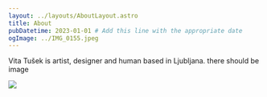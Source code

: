 ```yaml
---
layout: ../layouts/AboutLayout.astro
title: About
pubDatetime: 2023-01-01 # Add this line with the appropriate date
ogImage: ../IMG_0155.jpeg
---
```


Vita Tušek is artist, designer and human based in Ljubljana.
there should be image

<img src="../IMG_0155.jpeg"/>
